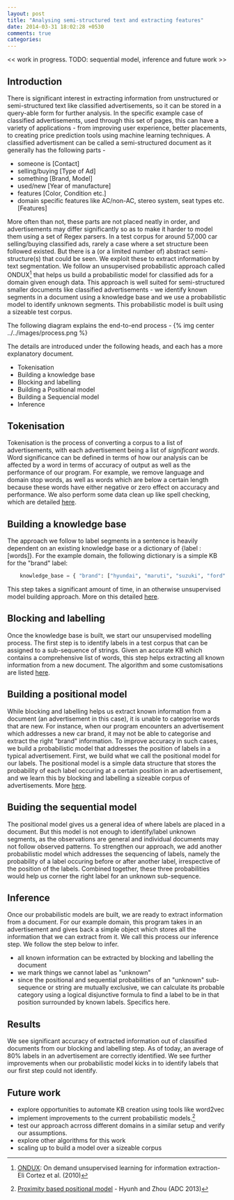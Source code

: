 ```yaml
---
layout: post
title: "Analysing semi-structured text and extracting features"
date: 2014-03-31 18:02:28 +0530
comments: true
categories: 
---
```

<< work in progress. TODO: sequential model, inference and future work >>
## Introduction ##

There is significant interest in extracting information from unstructured or semi-structured text like classified advertisements, so it can be stored in a query-able form for further analysis. In the specific example case of classified advertisements, used through this set of pages, this can have a variety of applications - from improving user experience, better placements, to creating price prediction tools using machine learning techniques. A classified advertisment can be called a semi-structured document as it generally has the following parts -
>
* someone is [Contact]
* selling/buying [Type of Ad]
* something [Brand, Model]
* used/new [Year of manufacture]
* features [Color, Condition etc.]
* domain specific features like AC/non-AC, stereo system, seat types etc. [Features]

More often than not, these parts are not placed neatly in order, and advertisements may differ significantly so as to make it harder to model them using a set of Regex parsers. In a test corpus for around 57,000 car selling/buying classified ads, rarely a case where a set structure been followed existed. But there is a (or a limited number of) abstract semi-structure(s) that could be seen. We exploit these to extract information by text segmentation. We follow an unsupervised probabilistic approach called ONDUX[^1] that helps us build a probabilistic model for classified ads for a domain given enough data. This approach is well suited for semi-structured smaller documents like classified advertisements - we identify known segments in a document using a knowledge base and we use a probabilistic model to identify unknown segments. This probabilistic model is built using a sizeable test corpus.

The following diagram explains the end-to-end process -
{% img center ../../images/process.png %}

The details are introduced under the following heads, and each has a more explanatory document.
>
* Tokenisation
* Building a knowledge base
* Blocking and labelling
* Building a Positional model
* Building a Sequencial model
* Inference

## Tokenisation ##

Tokenisation is the process of converting a corpus to a list of advertisements, with each advertisement being a list of *significant words*. Word significance can be defined in terms of how our analysis can be affected by a word in terms of accuracy of output as well as the performance of our program. For example, we remove language and domain stop words, as well as words which are below a certain length because these words have either negative or zero effect on accuracy and performance. We also perform some data clean up like spell checking, which are detailed [here](./tokenisation-plus-plus.html).

## Building a knowledge base ##

The approach we follow to label segments in a sentence is heavily dependent on an existing knowledge base or a dictionary of {label : [words]}. For the example domain, the following dictionary is a simple KB for the "brand" label:

>
``` python
	knowledge_base = { "brand": ["hyundai", "maruti", "suzuki", "ford"......] }
```

This step takes a significant amount of time, in an otherwise unsupervised model building approach. More on this detailed [here](../04/building-a-knowledge-base-for-text-segmentation.html).

## Blocking and labelling ##

Once the knowledge base is built, we start our unsupervised modelling process. The first step is to identify labels in a test corpus that can be assigned to a sub-sequence of strings. Given an accurate KB which contains a comprehensive list of words, this step helps extracting all known information from a new document. The algorithm and some customisations are listed [here](../04/blocking-and-labelling.html).

## Building a positional model ##

While blocking and labelling helps us extract known information from a document (an advertisement in this case), it is unable to categorise words that are new. For instance, when our program encounters an advertisement which addresses a new car brand, it may not be able to categorise and extract the right "brand" information. To improve accuracy in such cases, we build a probabilistic model that addresses the position of labels in a typical advertisement. First, we build what we call the positional model for our labels. The positional model is a simple data structure that stores the probability of each label occuring at a certain position in an advertisement, and we learn this by blocking and labelling a sizeable corpus of advertisements. More [here](../04/building-a-positional-model.html).

## Buiding the sequential model ##
The positional model gives us a general idea of where labels are placed in a document. But this model is not enough to identify/label unknown segments, as the observations are general and individual documents may not follow observed patterns. To strengthen our approach, we add another probabilistic model which addresses the sequencing of labels, namely the probability of a label occuring before or after another label, irrespective of the position of the labels. Combined together, these three probabilities would help us corner the right label for an unknown sub-sequence.

## Inference ##
Once our probabilistic models are built, we are ready to extract information from a document. For our example domain, this program takes in an advertisement and gives back a simple object which stores all the information that we can extract from it. We call this process our inference step. We follow the step below to infer.

* all known information can be extracted by blocking and labelling the document
* we mark things we cannot label as "unknown"
* since the positional and sequential probabilities of an "unknown" sub-sequence or string are mutually exclusive, we can calculate its probable category using a logical disjunctive formula to find a label to be in that position surrounded by known labels. Specifics here.

## Results ##
We see significant accuracy of extracted information out of classified documents from our blocking and labelling step. As of today, an average of 80% labels in an advertisement are correctly identified. We see further improvements when our probabilistic model kicks in to identify labels that our first step could not identify. 

## Future work ##

* explore opportunities to automate KB creation using tools like word2vec
* implement improvements to the current probabilistic models.[^2]
* test our approach acrross different domains in a similar setup and verify our assumptions.
* explore other algorithms for this work
* scaling up to build a model over a sizeable corpus


[^1]: [ONDUX](http://link.springer.com/chapter/10.1007/978-3-319-02597-1_4#page-1): On demand unsupervised learning for information extraction- Eli Cortez et al. (2010)

[^2]: [Proximity based positional model](http://crpit.com/confpapers/CRPITV137Huynh.pdf) - Hyunh and Zhou (ADC 2013)

